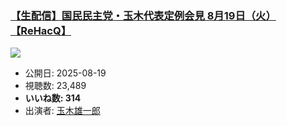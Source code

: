 ### [【生配信】国民民主党・玉木代表定例会見 8月19日（火）【ReHacQ】](https://www.youtube.com/watch?v=q7IafgZJ_ic)
[![](https://img.youtube.com/vi/q7IafgZJ_ic/sddefault.jpg)](https://www.youtube.com/watch?v=q7IafgZJ_ic)
-   公開日: 2025-08-19
-   視聴数: 23,489
-   **いいね数: 314**
-   出演者: [玉木雄一郎](/rehacq_fan/people/玉木雄一郎 "wikilink")
